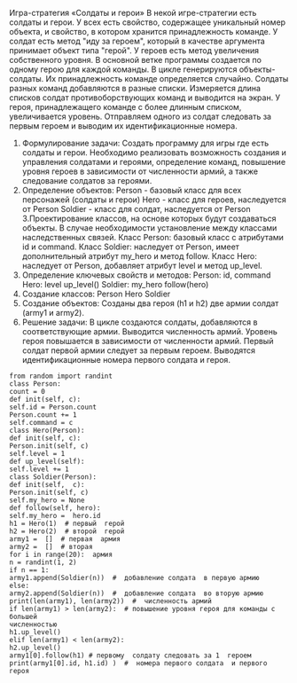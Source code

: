 Игра-стратегия «Солдаты и герои»
В некой игре-стратегии есть солдаты и герои. У всех есть свойство, содержащее
уникальный номер объекта, и свойство, в котором хранится принадлежность команде. У
солдат есть метод "иду за героем", который в качестве аргумента принимает объект типа
"герой". У героев есть метод увеличения собственного уровня.
В основной ветке программы создается по одному герою для каждой команды. В
цикле генерируются объекты-солдаты. Их принадлежность команде определяется
случайно.
Солдаты разных команд добавляются в разные списки. Измеряется длина списков
солдат противоборствующих команд и выводится на экран. У героя, принадлежащего
команде с более длинным списком, увеличивается уровень.
Отправляем одного из солдат следовать за первым героем и выводим их
идентификационные номера.

1. Формулирование задачи:
Создать программу для игры где есть солдаты и герои. Необходимо реализовать возможность создания и управления солдатами и героями, определение команд, повышение уровня героев в зависимости от численности армий, а также следование солдатов за героями.
2. Определение объектов:
Person - базовый класс для всех персонажей (солдаты и герои)
Hero - класс для героев, наследуется от Person
Soldier - класс для солдат, наследуется от Person
3.Проектирование классов, на основе которых будут создаваться объекты. В случае
необходимости установление между классами наследственных связей.
Класс Person: базовый класс с атрибутами id и command.
Класс Soldier: наследует от Person, имеет дополнительный атрибут my_hero и метод follow.
Класс Hero: наследует от Person, добавляет атрибут level и метод up_level.
4. Определение ключевых свойств и методов:
Person:
id, command
Hero:
level
up_level()
Soldier:
my_hero
follow(hero)
5. Создание классов:
Person
 Hero
Soldier
6. Создание объектов:
Созданы два героя (h1 и h2) 
 две армии солдат (army1 и army2).
7. Решение задачи:
В цикле создаются солдаты, добавляются в соответствующие армии.
Выводится численность армий.
Уровень героя повышается в зависимости от численности армий.
Первый солдат первой армии следует за первым героем.
Выводятся идентификационные номера первого солдата и героя.


```
from random import randint
class Person:
count = 0
def init(self, c):
self.id = Person.count
Person.count += 1
self.command = c
class Hero(Person):
def init(self, c):
Person.init(self, c)
self.level = 1
def up_level(self):
self.level += 1
class Soldier(Person):
def init(self,  c):
Person.init(self, c)
self.my_hero = None
def follow(self, hero):
self.my_hero =  hero.id
h1 = Hero(1)  # первый  герой
h2 = Hero(2)  # второй  герой
army1 =  []  # первая  армия
army2 =  []  # вторая
for i in range(20):  армия
n = randint(1, 2)  
if n == 1:
army1.append(Soldier(n))  #  добавление солдата  в первую армию
else:
army2.append(Soldier(n))  #  добавление солдата  во вторую армию
print(len(army1), len(army2))  #  численность армий
if len(army1) > len(army2):  # повышение уровня героя для команды с большей
численностью
h1.up_level()
elif len(army1) < len(army2):
h2.up_level()
army1[0].follow(h1) # первому  солдату следовать за 1  героем
print(army1[0].id, h1.id) )  #  номера первого солдата  и первого героя

```